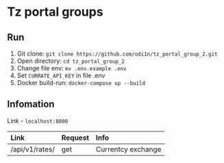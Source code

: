 # Tz portal groups

## Run

1. Git clone: `git clone https://github.com/odi1n/tz_portal_group_2.git`
2. Open directory: `cd tz_portal_group_2`
3. Change file env: `mv .env.example .env`
4. Set `CURRATE_API_KEY` in file .env
5. Docker build-run: `docker-compose up --build`

## Infomation

Link - `localhost:8000`

|Link|Request|Info|
|:---|:---|:---|
|/api/v1/rates/|get|Currentcy exchange|
